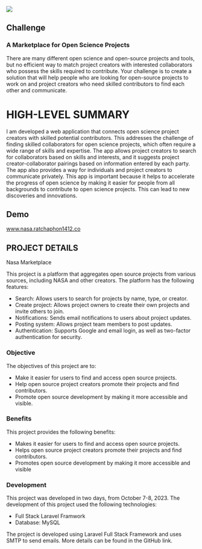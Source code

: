 ![](https://sa-2019.s3.amazonaws.com/media/images/OpenGraph_Image-2.original.png)

## Challenge

### A Marketplace for Open Science Projects

There are many different open science and open-source projects and tools, but no efficient way to match project creators with interested collaborators who possess the skills required to contribute. Your challenge is to create a solution that will help people who are looking for open-source projects to work on and project creators who need skilled contributors to find each other and communicate.

# HIGH-LEVEL SUMMARY

I am developed a web application that connects open science project creators with skilled potential contributors. This addresses the challenge of finding skilled collaborators for open science projects, which often require a wide range of skills and expertise. The app allows project creators to search for collaborators based on skills and interests, and it suggests project creator-collaborator pairings based on information entered by each party. The app also provides a way for individuals and project creators to communicate privately. This app is important because it helps to accelerate the progress of open science by making it easier for people from all backgrounds to contribute to open science projects. This can lead to new discoveries and innovations.

## Demo

www.nasa.ratchaphon1412.co

## PROJECT DETAILS

Nasa Marketplace

This project is a platform that aggregates open source projects from various sources, including NASA and other creators. The platform has the following features:

-   Search: Allows users to search for projects by name, type, or creator.
-   Create project: Allows project owners to create their own projects and invite others to join.
-   Notifications: Sends email notifications to users about project updates.
-   Posting system: Allows project team members to post updates.
-   Authentication: Supports Google and email login, as well as two-factor authentication for security.

### Objective

The objectives of this project are to:

-   Make it easier for users to find and access open source projects.
-   Help open source project creators promote their projects and find contributors.
-   Promote open source development by making it more accessible and visible.

### Benefits

This project provides the following benefits:

-   Makes it easier for users to find and access open source projects.
-   Helps open source project creators promote their projects and find contributors.
-   Promotes open source development by making it more accessible and visible

### Development

This project was developed in two days, from October 7-8, 2023. The development of this project used the following technologies:

-   Full Stack Laravel Framwork
-   Database: MySQL

The project is developed using Laravel Full Stack Framework and uses SMTP to send emails. More details can be found in the GitHub link.
